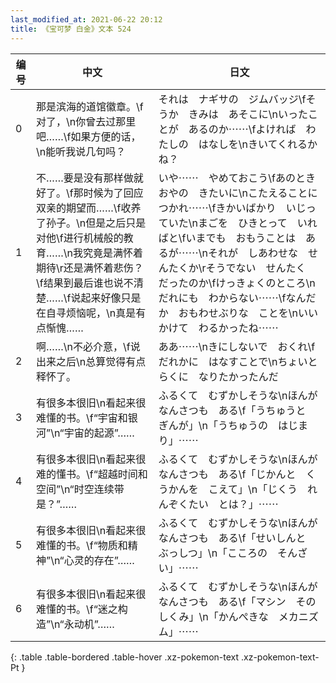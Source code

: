 ```yaml
---
last_modified_at: 2021-06-22 20:12
title: 《宝可梦 白金》文本 524
---
```

| 编号 | 中文 | 日文 |
| ---- | ---- | ---- |
| 0 | 那是滨海的道馆徽章。\f对了，\n你曾去过那里吧……\f如果方便的话，\n能听我说几句吗？ | それは　ナギサの　ジムバッジ\fそうか　きみは　あそこに\nいったことが　あるのか⋯⋯\fよければ　わたしの　はなしを\nきいてくれるかね？ |
| 1 | 不……要是没有那样做就好了。\f那时候为了回应双亲的期望而……\f收养了孙子。\n但是之后只是对他\f进行机械般的教育……\n我究竟是满怀着期待\r还是满怀着悲伤？\f结果到最后谁也说不清楚……\f说起来好像只是在自寻烦恼呢，\n真是有点惭愧…… | いや⋯⋯　やめておこう\fあのとき　おやの　きたいに\nこたえることに　つかれ⋯⋯\fきかいばかり　いじっていた\nまごを　ひきとって　いればと\fいまでも　おもうことは　あるが⋯⋯\nそれが　しあわせな　せんたくか\rそうでない　せんたく　だったのか\fけっきょくのところ\nだれにも　わからない⋯⋯\fなんだか　おもわせぶりな　ことを\nいいかけて　わるかったね⋯⋯ |
| 2 | 啊……\n不必介意，\f说出来之后\n总算觉得有点释怀了。 | ああ⋯⋯\nきにしないで　おくれ\fだれかに　はなすことで\nちょいと　らくに　なりたかったんだ |
| 3 | 有很多本很旧\n看起来很难懂的书。\f“宇宙和银河”\n“宇宙的起源”…… | ふるくて　むずかしそうな\nほんが　なんさつも　ある\f「うちゅうと　ぎんが」\n「うちゅうの　はじまり」⋯⋯ |
| 4 | 有很多本很旧\n看起来很难的懂书。\f“超越时间和空间”\n“时空连续带是？”…… | ふるくて　むずかしそうな\nほんが　なんさつも　ある\f「じかんと　くうかんを　こえて」\n「じくう　れんぞくたい　とは？」⋯⋯ |
| 5 | 有很多本很旧\n看起来很难懂的书。\f“物质和精神”\n“心灵的存在”……　 | ふるくて　むずかしそうな\nほんが　なんさつも　ある\f「せいしんと　ぶっしつ」\n「こころの　そんざい」⋯⋯　 |
| 6 | 有很多本很旧\n看起来很难懂的书。\f“迷之构造”\n“永动机”…… | ふるくて　むずかしそうな\nほんが　なんさつも　ある\f「マシン　そのしくみ」\n「かんぺきな　メカニズム」⋯⋯ |
{: .table .table-bordered .table-hover .xz-pokemon-text .xz-pokemon-text-Pt }